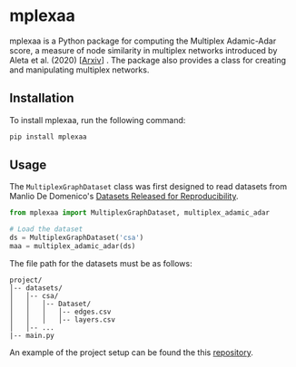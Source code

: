 # mplexaa
mplexaa is a Python package for computing the Multiplex Adamic-Adar score, a measure of node similarity in multiplex networks introduced by Aleta et al. (2020) [[Arxiv](https://arxiv.org/abs/2011.09126)]
. The package also provides a class for creating and manipulating multiplex networks.


## Installation
To install mplexaa, run the following command:
```bash
pip install mplexaa
```

## Usage
The `MultiplexGraphDataset` class was first designed to read datasets from Manlio De Domenico's [Datasets Released for Reproducibility](https://manliodedomenico.com/data.php).

```python
from mplexaa import MultiplexGraphDataset, multiplex_adamic_adar

# Load the dataset
ds = MultiplexGraphDataset('csa')
maa = multiplex_adamic_adar(ds)
```

The file path for the datasets must be as follows:
```
project/
│-- datasets/
│   │-- csa/
│   │   │-- Dataset/
│   │   │   │-- edges.csv
│   │   │   │-- layers.csv
│   │-- ...
|-- main.py
```

An example of the project setup can be found the this [repository](https://github.com/cem-sirin/mplexaa).